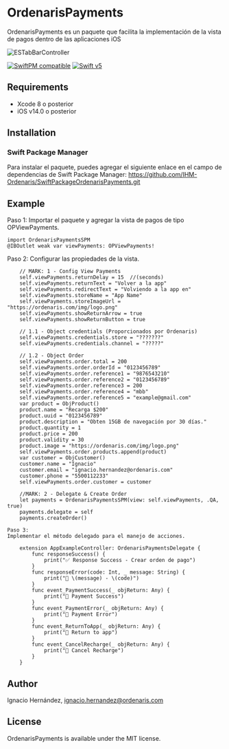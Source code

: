 # OrdenarisPayments
OrdenarisPayments es un paquete que facilita la implementación de la vista de pagos dentro de las aplicaciones iOS

![ESTabBarController](https://ordenaris.com/img/logo.png)

[![SwiftPM compatible](https://img.shields.io/badge/SwiftPM-compatible-orange.svg)](#swift-package-manager)
[![Swift v5](https://img.shields.io/badge/Swift-5-orange.svg?style=flat)](https://developer.apple.com/swift/)

## Requirements
* Xcode 8 o posterior
* iOS v14.0 o posterior

## Installation
### Swift Package Manager

Para instalar el paquete, puedes agregar el siguiente enlace en el campo de dependencias de Swift Package Manager: https://github.com/IHM-Ordenaris/SwiftPackageOrdenarisPayments.git

## Example

Paso 1:
Importar el paquete y agregar la vista de pagos de tipo OPViewPayments.

    import OrdenarisPaymentsSPM
    @IBOutlet weak var viewPayments: OPViewPayments!
    
Paso 2: 
Configurar las propiedades de la vista.

        // MARK: 1 - Config View Payments
        self.viewPayments.returnDelay = 15  //(seconds)
        self.viewPayments.returnText = "Volver a la app"
        self.viewPayments.redirectText = "Volviendo a la app en"
        self.viewPayments.storeName = "App Name"
        self.viewPayments.storeImageUrl = "https://ordenaris.com/img/logo.png"
        self.viewPayments.showReturnArrow = true
        self.viewPayments.showReturnButton = true
        
        // 1.1 - Object credentials (Proporcionados por Ordenaris)
        self.viewPayments.credentials.store = "???????" 
        self.viewPayments.credentials.channel = "?????"
        
        // 1.2 - Object Order
        self.viewPayments.order.total = 200
        self.viewPayments.order.orderId = "0123456789"
        self.viewPayments.order.reference1 = "9876543210"
        self.viewPayments.order.reference2 = "0123456789"
        self.viewPayments.order.reference3 = 200
        self.viewPayments.order.reference4 = "mbb"
        self.viewPayments.order.reference5 = "example@gmail.com"
        var product = ObjProduct()
        product.name = "Recarga $200"
        product.uuid = "0123456789"
        product.description = "Obten 15GB de navegación por 30 días."
        product.quantity = 1
        product.price = 200
        product.validity = 30
        product.image = "https://ordenaris.com/img/logo.png"
        self.viewPayments.order.products.append(product)
        var customer = ObjCustomer()
        customer.name = "Ignacio"
        customer.email = "ignacio.hernandez@ordenaris.com"
        customer.phone = "5500112233"
        self.viewPayments.order.customer = customer
        
        //MARK: 2 - Delegate & Create Order
        let payments = OrdenarisPaymentsSPM(view: self.viewPayments, .QA, true)
        payments.delegate = self
        payments.createOrder()
        
    Paso 3:  
    Implementar el método delegado para el manejo de acciones.
    
        extension AppExampleController: OrdenarisPaymentsDelegate {
            func responseSuccess() {
                print("✅ Response Success - Crear orden de pago")
            }
            func responseError(code: Int, _ message: String) {
                print("🚫 \(message) - \(code)")
            }
            func event_PaymentSuccess(_ objReturn: Any) {
                print("🔔 Payment Success")
            }
            func event_PaymentError(_ objReturn: Any) {
                print("🔔 Payment Error")
            }
            func event_ReturnToApp(_ objReturn: Any) {
                print("🔔 Return to app")
            }
            func event_CancelRecharge(_ objReturn: Any) {
                print("🔔 Cancel Recharge")
            }
        }

## Author
Ignacio Hernández, ignacio.hernandez@ordenaris.com

## License
OrdenarisPayments is available under the MIT license.
